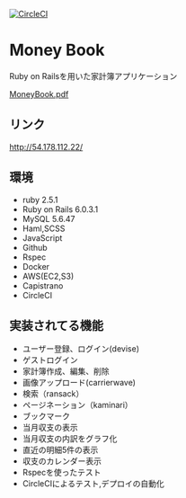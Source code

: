 [![CircleCI](https://circleci.com/gh/deutzia186/money_book.svg?style=svg)](https://circleci.com/gh/deutzia186/money_book)

# Money Book
Ruby on Railsを用いた家計簿アプリケーション

[MoneyBook.pdf](https://github.com/deutzia186/money_book/files/5113665/MoneyBook.pdf)

## リンク
http://54.178.112.22/

## 環境
* ruby 2.5.1
* Ruby on Rails 6.0.3.1
* MySQL 5.6.47
* Haml,SCSS
* JavaScript
* Github
* Rspec
* Docker
* AWS(EC2,S3)
* Capistrano
* CircleCI


## 実装されてる機能
* ユーザー登録、ログイン(devise)
* ゲストログイン
* 家計簿作成、編集、削除
* 画像アップロード(carrierwave)
* 検索（ransack）
* ページネーション（kaminari）
* ブックマーク
* 当月収支の表示
* 当月収支の内訳をグラフ化
* 直近の明細5件の表示
* 収支のカレンダー表示
* Rspecを使ったテスト
* CircleCIによるテスト,デプロイの自動化